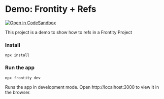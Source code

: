 # Demo: Frontity + Refs

[![Open in CodeSandbox](https://img.shields.io/badge/Open%20in-CodeSandbox-blue?style=flat-square&logo=codesandbox)](https://githubbox.com/frontity-demos/frontity-examples/tree/master/demo-frontity-refs)

This project is a demo to show how to refs in a Frontity Project

### Install

```
npx install
```

### Run the app

```
npx frontity dev
```

Runs the app in development mode. Open http://localhost:3000 to view it in the browser.
